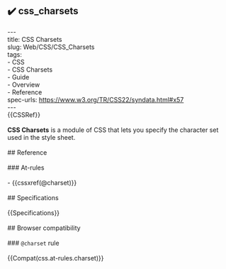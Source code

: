 ## ✔️ css_charsets 
 ---<br/>title: CSS Charsets<br/>slug: Web/CSS/CSS_Charsets<br/>tags:<br/>  - CSS<br/>  - CSS Charsets<br/>  - Guide<br/>  - Overview<br/>  - Reference<br/>spec-urls: https://www.w3.org/TR/CSS22/syndata.html#x57<br/>---<br/>{{CSSRef}}<br/><br/>**CSS Charsets** is a module of CSS that lets you specify the character set used in the style sheet.<br/><br/>## Reference<br/><br/>### At-rules<br/><br/>- {{cssxref(@charset)}}<br/><br/>## Specifications<br/><br/>{{Specifications}}<br/><br/>## Browser compatibility<br/><br/>### `@charset` rule<br/><br/>{{Compat(css.at-rules.charset)}}<br/>